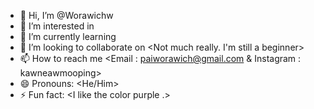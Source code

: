 - 👋 Hi, I’m @Worawichw
- 👀 I’m interested in <Web Development>
- 🌱 I’m currently learning <Python>
- 💞️ I’m looking to collaborate on <Not much really. I'm still a beginner>
- 📫 How to reach me <Email : paiworawich@gmail.com & Instagram : kawneawmooping>
- 😄 Pronouns: <He/Him>
- ⚡ Fun fact: <I like the color purple .>

<!---
Worawichw/Worawichw is a ✨ special ✨ repository because its `README.md` (this file) appears on your GitHub profile.
You can click the Preview link to take a look at your changes.
--->
